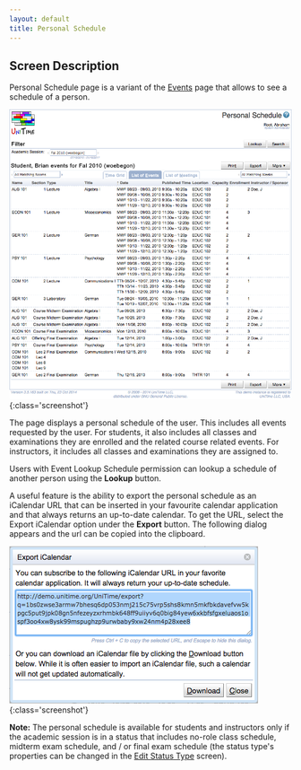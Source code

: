 ```yaml
---
layout: default
title: Personal Schedule
---
```



## Screen Description

Personal Schedule page is a variant of the [Events](events) page that allows to see a schedule of a person.

![Personal Schedule](images/personal-schedule-1.png){:class='screenshot'}

The page displays a personal schedule of the user. This includes all events requested by the user. For students, it also includes all classes and examinations they are enrolled and the related course related events. For instructors, it includes all classes and examinations they are assigned to.

Users with Event Lookup Schedule permission can lookup a schedule of another person using the **Lookup** button.

A useful feature is the ability to export the personal schedule as an iCalendar URL that can be inserted in your favourite calendar application and that always returns an up-to-date calendar. To get the URL, select the Export iCalendar option under the **Export** button. The following dialog appears and the url can be copied into the clipboard.

![Personal Schedule](images/personal-schedule-2.png){:class='screenshot'}

**Note:** The personal schedule is available for students and instructors only if the academic session is in a status that includes no-role class schedule, midterm exam schedule, and / or final exam schedule (the status type's properties can be changed in the [Edit Status Type](edit-status-type) screen).

